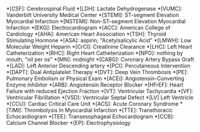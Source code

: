 *[CSF]: Cerebrospinal Fluid
*[LDH]: Lactate Dehydrogenase
*[VUMC]: Vanderbilt University Medical Center
*[STEMI]: ST-segment Elevation Myocardial Infarction
*[NSTEMI]: Non-ST-segment Elevation Myocardial Infarction
*[EKG]: Electrocardiogram
*[ACC]: American College of Cardiology
*[AHA]: American Heart Association
*[TSH]: Thyroid Stimulating Hormone
*[ASA]: aspirin, "Acetylsalicylic Acid"
*[LMWH]: Low Molecular Weight Heparin
*[CrCl]: Creatinine Clearance
*[LHC]: Left Heart Catheterization
*[RHC]: Right Heart Catheterization
*[NPO]: nothing by mouth, "nil per os"
*[MN]: midnight
*[CABG]: Coronary Artery Bypass Graft
*[LAD]: Left Anterior Descending artery
*[PCI]: Percutaneous Intervention
*[DAPT]: Dual Antiplatelet Therapy
*[DVT]: Deep Vein Thrombosis
*[PE]: Pulmonary Embolism or Physical Exam
*[ACEi]: Angiotensin-Converting Enzyme inhibitor
*[ARB]: Angiotensin Receptor Blocker
*[HFrEF]: Heart Failure with reduced Ejection Fraction
*[VT]: Ventricular Tachycardia
*[VF]: Ventricular Fibrillation
*[VSD]: Ventricular Septal Defect
*[LV] Left Ventricle
*[CCU]: Cardiac Critical Care Unit
*[ACS]: Acute Coronary Syndrome
*[TIMI]: Thrombolysis In Myocardial Infarction
*[TTE]: Transthoracic Echocardiogram
*[TEE]: Transesophageal Echocardiogram
*[CCB]: Calcium Channel Blocker
*[EP]: Electrophysiology
